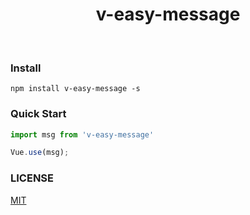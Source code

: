 <h1 align="center">v-easy-message</h1>

<p align="center">
	<img src="https://img.shields.io/badge/v--easy-v0.0.2-blue.svg" alt="">
	<img src="https://img.shields.io/badge/size-541kb-green.svg" alt="">
</p>

### Install
```
npm install v-easy-message -s
```

### Quick Start
``` javascript
import msg from 'v-easy-message'

Vue.use(msg);
```

### LICENSE
[MIT](https://github.com/Linkontoask/v-easy/blob/master/src/components/message/LICENSE)